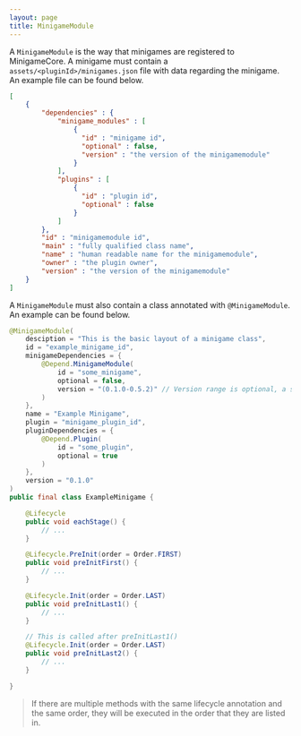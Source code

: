 ```yaml
---
layout: page
title: MinigameModule
---
```


A `MinigameModule` is the way that minigames are registered to MinigameCore. A minigame must contain a
`assets/<pluginId>/minigames.json` file with data regarding the minigame. An example file can be found below.

```json
[
    {
        "dependencies" : {
            "minigame_modules" : [
                {
                  "id" : "minigame id",
                  "optional" : false,
                  "version" : "the version of the minigamemodule"
                }
            ],
            "plugins" : [
                {
                  "id" : "plugin id",
                  "optional" : false
                }
            ]
        },
        "id" : "minigamemodule id",
        "main" : "fully qualified class name",
        "name" : "human readable name for the minigamemodule",
        "owner" : "the plugin owner",
        "version" : "the version of the minigamemodule"
    }
]
```

A `MinigameModule` must also contain a class annotated with `@MinigameModule`. An example can be found below.

```java
@MinigameModule(
    desciption = "This is the basic layout of a minigame class",
    id = "example_minigame_id",
    minigameDependencies = {
        @Depend.MinigameModule(
            id = "some_minigame",
            optional = false,
            version = "(0.1.0-0.5.2)" // Version range is optional, a single version will work as well.
        )
    },
    name = "Example Minigame",
    plugin = "minigame_plugin_id",
    pluginDependencies = {
        @Depend.Plugin(
            id = "some_plugin",
            optional = true
        )
    },
    version = "0.1.0"
)
public final class ExampleMinigame {

    @Lifecycle
    public void eachStage() {
        // ...
    }

    @Lifecycle.PreInit(order = Order.FIRST)
    public void preInitFirst() {
        // ...
    }

    @Lifecycle.Init(order = Order.LAST)
    public void preInitLast1() {
        // ...
    }

    // This is called after preInitLast1()
    @Lifecycle.Init(order = Order.LAST)
    public void preInitLast2() {
        // ...
    }

}
```

> If there are multiple methods with the same lifecycle annotation and the same order, they will be executed in the
order that they are listed in.
